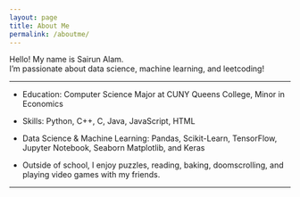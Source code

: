 ```yaml
---
layout: page
title: About Me
permalink: /aboutme/
---
```



Hello! My name is Sairun Alam.  
I’m passionate about data science, machine learning, and leetcoding!  

---
- Education: Computer Science Major at CUNY Queens College, Minor in Economics 
- Skills: Python, C++, C, Java, JavaScript, HTML
- Data Science & Machine Learning: Pandas, Scikit-Learn, TensorFlow, Jupyter Notebook, Seaborn Matplotlib, and Keras

- Outside of school, I enjoy puzzles, reading, baking, doomscrolling, and playing video games with my friends.
  
---
